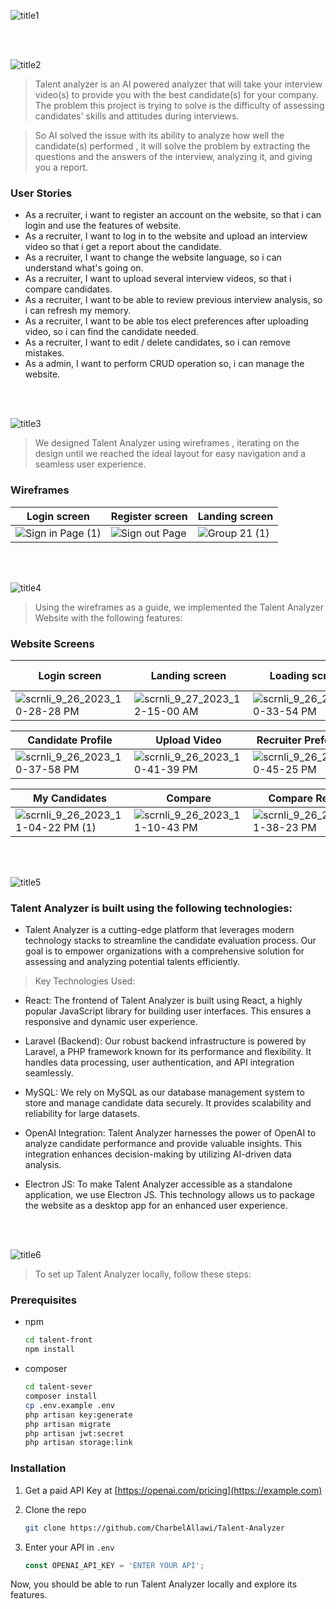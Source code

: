 





![title1](https://github.com/CharbelAllawi/Talent-Analyzer/assets/108435865/cc25e0db-4175-4655-b3ff-1e4d4f50e32e)

<br><br>

<!-- project philosophy -->
![title2](https://github.com/CharbelAllawi/Talent-Analyzer/assets/108435865/59a0d8b4-eef1-4ef5-a55e-b20641a40177)

> Talent analyzer is an AI powered analyzer that will take your interview video(s) to provide you with the best candidate(s) for your company. The problem this project is trying to solve is the difficulty of assessing candidates' skills and attitudes during interviews.

>So AI solved the issue with its ability to analyze how well the candidate(s) performed , it will solve the problem by extracting the questions and the answers of the interview, analyzing it, and giving you a report.

### User Stories
- As a recruiter, i want to register an account on the website, so that i can login and use the features of website.
- As a recruiter, I want to log in to the website and upload an interview video so that i get a report about the candidate.
- As a recruiter, I want to change the website language, so i can understand what's going on.
- As a recruiter, I want to upload several interview videos, so that i compare candidates.
- As a recruiter, I want to be able to review previous interview analysis, so i can refresh my memory.
- As a recruiter, I want to be able tos elect preferences after uploading video, so i can find the candidate needed.
- As a recruiter, I want to edit / delete candidates, so i can remove mistakes.
- As a admin, I want to perform CRUD operation so, i can manage the website.


<br><br>

<!-- Prototyping -->
![title3](https://github.com/CharbelAllawi/Talent-Analyzer/assets/108435865/df41e4b4-083f-47ea-ac16-804bfae13d09)

> We designed Talent Analyzer using wireframes , iterating on the design until we reached the ideal layout for easy navigation and a seamless user experience.

### Wireframes
| Login screen  | Register screen |  Landing screen |
| ---| ---| ---|
|![Sign in Page (1)](https://github.com/CharbelAllawi/Talent-Analyzer/assets/108435865/d047c42c-02c5-4509-9860-ff6735dfd1df) |![Sign out Page](https://github.com/CharbelAllawi/Talent-Analyzer/assets/108435865/b9c186cf-3d35-40c5-8a61-17ebd4cff47c) |![Group 21 (1)](https://github.com/CharbelAllawi/Talent-Analyzer/assets/108435865/8243de63-a720-4474-ae68-ffdaaed9a82a)|


<br><br>

<!-- Implementation -->
![title4](https://github.com/CharbelAllawi/Talent-Analyzer/assets/108435865/9378b8ed-1fe3-450d-b028-8d650923fb00)

> Using the wireframes as a guide, we implemented the Talent Analyzer Website with the following features:

### Website Screens
| Login screen  | Landing screen | Loading screen |  Multi-Language screen | 
| ---| ---| ---| ---|
|![scrnli_9_26_2023_10-28-28 PM](https://github.com/CharbelAllawi/Talent-Analyzer/assets/108435865/fde7e938-5171-41a5-8174-b30957b59ea9)|![scrnli_9_27_2023_12-15-00 AM](https://github.com/CharbelAllawi/Talent-Analyzer/assets/108435865/5df811d9-e34a-4b48-9a52-305d034f6e79)|![scrnli_9_26_2023_10-33-54 PM](https://github.com/CharbelAllawi/Talent-Analyzer/assets/108435865/7a6eab61-5966-40a1-b3d2-8412a58704f2)|![scrnli_9_27_2023_12-24-35 AM](https://github.com/CharbelAllawi/Talent-Analyzer/assets/108435865/25afe2c5-80e0-4ba0-8c32-f498a206e15e)

| Candidate Profile | Upload Video | Recruiter Preference | AI Result |
| ---| ---| ---| ---|
|![scrnli_9_26_2023_10-37-58 PM](https://github.com/CharbelAllawi/Talent-Analyzer/assets/108435865/18b83959-8650-4ba6-9fe8-3470d5e8e8e3)|![scrnli_9_26_2023_10-41-39 PM](https://github.com/CharbelAllawi/Talent-Analyzer/assets/108435865/d870d44a-a203-4867-8beb-5324c5437fe5)|![scrnli_9_26_2023_10-45-25 PM](https://github.com/CharbelAllawi/Talent-Analyzer/assets/108435865/c1a883d8-56c5-41af-821c-6c994618d9e5)|![scrnli_9_27_2023_12-00-55 AM](https://github.com/CharbelAllawi/Talent-Analyzer/assets/108435865/60a3482f-0d7a-4551-9da8-4d4b40f93c66)

| My Candidates| Compare | Compare Result | Admin CRUD |
| ---| ---| ---| ---|
|![scrnli_9_26_2023_11-04-22 PM (1)](https://github.com/CharbelAllawi/Talent-Analyzer/assets/108435865/9774d373-d8fc-4dd1-8d81-13f063ae27e0)|![scrnli_9_26_2023_11-10-43 PM](https://github.com/CharbelAllawi/Talent-Analyzer/assets/108435865/02930642-bc48-4340-afaf-3038caf7fa39)|![scrnli_9_26_2023_11-38-23 PM](https://github.com/CharbelAllawi/Talent-Analyzer/assets/108435865/0d6f860f-4b4c-49d0-97e8-adcf87bb974d)|![scrnli_9_26_2023_11-50-10 PM](https://github.com/CharbelAllawi/Talent-Analyzer/assets/108435865/94ee3df6-c9b0-4883-ab6c-14ce87d94a1d)







<br><br>

<!-- Tech stack -->
![title5](https://github.com/CharbelAllawi/Talent-Analyzer/assets/108435865/3e53eac4-8846-41f2-902b-c7f5c57b7844)
###  Talent Analyzer is built using the following technologies:

- Talent Analyzer is a cutting-edge platform that leverages modern technology stacks to streamline the candidate evaluation process. Our goal is to empower organizations with a comprehensive solution for assessing and analyzing potential talents efficiently.


> Key Technologies Used:
- React: The frontend of Talent Analyzer is built using React, a highly popular JavaScript library for building user interfaces. This ensures a responsive and dynamic user experience.

- Laravel (Backend): Our robust backend infrastructure is powered by Laravel, a PHP framework known for its performance and flexibility. It handles data processing, user authentication, and API integration seamlessly.

- MySQL: We rely on MySQL as our database management system to store and manage candidate data securely. It provides scalability and reliability for large datasets.

- OpenAI Integration: Talent Analyzer harnesses the power of OpenAI to analyze candidate performance and provide valuable insights. This integration enhances decision-making by utilizing AI-driven data analysis.

- Electron JS: To make Talent Analyzer accessible as a standalone application, we use Electron JS. This technology allows us to package the website as a desktop app for an enhanced user experience.

<br><br>

<!-- How to run -->
![title6](https://github.com/CharbelAllawi/Talent-Analyzer/assets/108435865/d1ab7f4f-12eb-4010-bda3-34a1b5ebecca)

> To set up Talent Analyzer locally, follow these steps:

### Prerequisites


* npm
  ```sh
  cd talent-front
  npm install
  ```
* composer
  ```sh
  cd talent-sever    
  composer install
  cp .env.example .env
  php artisan key:generate
  php artisan migrate
  php artisan jwt:secret
  php artisan storage:link

  ```
### Installation



1. Get a paid API Key at [https://openai.com/pricing](https://example.com)
2. Clone the repo
   ```sh
   git clone https://github.com/CharbelAllawi/Talent-Analyzer
   ```

4. Enter your API in `.env`
   ```js
   const OPENAI_API_KEY = 'ENTER YOUR API';
   ```

Now, you should be able to run Talent Analyzer locally and explore its features.
